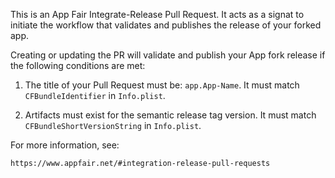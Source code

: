 This is an App Fair Integrate-Release Pull Request.
It acts as a signat to initiate the workflow that
validates and publishes the release of your forked app.

Creating or updating the PR will validate and publish 
your App fork release if the following conditions are met:

1. The title of your Pull Request must be: `app.App-Name`.
   It must match `CFBundleIdentifier` in `Info.plist`.

2. Artifacts must exist for the semantic release tag version.
   It must match `CFBundleShortVersionString` in `Info.plist`.

For more information, see: 

    https://www.appfair.net/#integration-release-pull-requests

